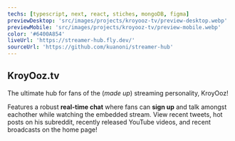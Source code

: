 ```yaml
---
techs: [typescript, next, react, stiches, mongoDB, figma]
previewDesktop: 'src/images/projects/kroyooz-tv/preview-desktop.webp'
previewMobile: 'src/images/projects/kroyooz-tv/preview-mobile.webp'
color: '#6400A854'
liveUrl: 'https://streamer-hub.fly.dev/'
sourceUrl: 'https://github.com/kuanoni/streamer-hub'
---
```


## KroyOoz.tv

The ultimate hub for fans of the (_made up_) streaming personality, KroyOoz!

Features a robust **real-time chat** where fans can **sign up** and talk amongst eachother while watching the embedded stream. View recent tweets, hot posts on his subreddit, recently released YouTube videos, and recent broadcasts on the home page!
